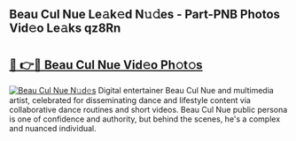 ## Beau Cul Nue Le𝚊k𝚎d N𝚞𝚍es - Part-PNB Photos Vid𝚎o Le𝚊ks qz8Rn

# <h2><a href="http://fb62ud1.evod.top/?m=Beau+Cul+Nue">🔗 👉🔴 Beau Cul Nue Vid𝚎o Ph𝚘t𝚘s</a></h2>

[![Beau Cul Nue N𝚞d𝚎s](https://i.imgur.com/8V9OHl7.gif)](http://fb62ud1.evod.top/?m=Beau+Cul+Nue)
Digital entertainer Beau Cul Nue and multimedia artist, celebrated for disseminating dance and lifestyle content via collaborative dance routines and short videos. Beau Cul Nue public persona is one of confidence and authority, but behind the scenes, he's a complex and nuanced individual. 
